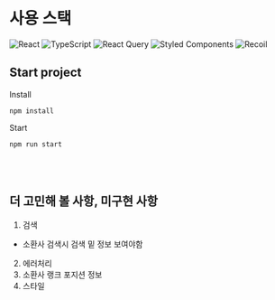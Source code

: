 # 사용 스택

![React](https://img.shields.io/badge/react-%2320232a.svg?style=for-the-badge&logo=react&logoColor=%2361DAFB)
![TypeScript](https://img.shields.io/badge/TypeScript-3178C6.svg?style=for-the-badge&logo=typescript&logoColor=white)
![React Query](https://img.shields.io/badge/React_Query-FF4154.svg?style=for-the-badge&logo=react-query&logoColor=white)
![Styled Components](https://img.shields.io/badge/styled_components-DB7093.svg?style=for-the-badge&logo=styled-components&logoColor=white)
![Recoil](https://img.shields.io/badge/Recoil-3578e5.svg?style=for-the-badge&logo=recoil&logoColor=white)

## Start project

Install

```
npm install
```

Start

```
npm run start
```

<br/><br/>

## 더 고민해 볼 사항, 미구현 사항

1. 검색

- 소환사 검색시 검색 밑 정보 보여야함

2. 에러처리
3. 소환사 랭크 포지션 정보
4. 스타일

